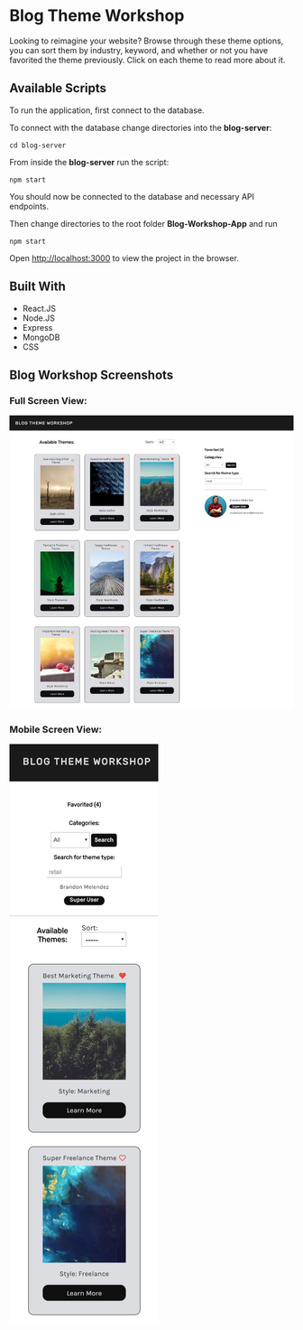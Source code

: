 # Blog Theme Workshop

Looking to reimagine your website? Browse through these theme options, you can sort them by industry, keyword, and whether or not you have favorited the theme previously. Click on each theme to read more about it.

## Available Scripts

To run the application, first connect to the database. <br/>

To connect with the database change directories into the **blog-server**: 
```
cd blog-server
```

From inside the **blog-server** run the script:
```
npm start
```
You should now be connected to the database and necessary API endpoints.<br/>

Then change directories to the root folder **Blog-Workshop-App** and run

```
npm start
```

Open [http://localhost:3000](http://localhost:3000) to view the project in the browser.

## Built With

* React.JS
* Node.JS
* Express
* MongoDB
* CSS

## Blog Workshop Screenshots

### Full Screen View:

![Fullscreen view](public/images/fullscreen.png)

### Mobile Screen View:

![Mobile View](public/images/mobile1.png)
